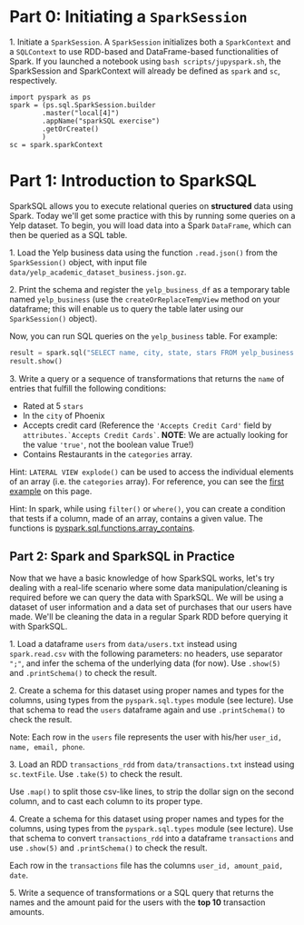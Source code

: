 # Part 0: Initiating a `SparkSession`

1\. Initiate a `SparkSession`. A `SparkSession` initializes both a `SparkContext` and a `SQLContext` to use RDD-based and DataFrame-based functionalities of Spark. If you launched a notebook using `bash scripts/jupyspark.sh`, the SparkSession and SparkContext will already be defined as `spark` and `sc`, respectively.

```
import pyspark as ps
spark = (ps.sql.SparkSession.builder 
        .master("local[4]") 
        .appName("sparkSQL exercise") 
        .getOrCreate()
        )
sc = spark.sparkContext
```

# Part 1: Introduction to SparkSQL

SparkSQL allows you to execute relational queries on **structured** data using
Spark. Today we'll get some practice with this by running some queries on a
Yelp dataset. To begin, you will load data into a Spark `DataFrame`, which can
then be queried as a SQL table.

1\. Load the Yelp business data using the function `.read.json()` from the `SparkSession()` object, with input file `data/yelp_academic_dataset_business.json.gz`.

2\. Print the schema and register the `yelp_business_df` as a temporary
table named `yelp_business` (use the `createOrReplaceTempView` method on your dataframe; this will enable us to query the table later using
our `SparkSession()` object).

Now, you can run SQL queries on the `yelp_business` table. For example:

```python
result = spark.sql("SELECT name, city, state, stars FROM yelp_business LIMIT 10")
result.show()
```

3\. Write a query or a sequence of transformations that returns the `name` of entries that fulfill the following
conditions:

   - Rated at 5 `stars`
   - In the `city` of Phoenix
   - Accepts credit card (Reference the `'Accepts Credit Card'` field by
   ``` attributes.`Accepts Credit Cards` ```.  **NOTE**: We are actually looking for the value `'true'`, not the boolean value True!)
   - Contains Restaurants in the `categories` array.  

   Hint: `LATERAL VIEW explode()` can be used to access the individual elements
   of an array (i.e. the `categories` array). For reference, you can see the
   [first example](https://cwiki.apache.org/confluence/display/Hive/LanguageManual+LateralView) on this page.

   Hint: In spark, while using `filter()` or `where()`, you can create a condition that tests if a column, made of an array, contains a given value. The functions is [pyspark.sql.functions.array_contains](http://spark.apache.org/docs/latest/api/python/pyspark.sql.html#pyspark.sql.functions.array_contains).


## Part 2: Spark and SparkSQL in Practice

Now that we have a basic knowledge of how SparkSQL works, let's try dealing with a real-life scenario where some data manipulation/cleaning is required before we can query the data with SparkSQL. We will be using a dataset of user information and a data set of purchases that our users have made. We'll be cleaning the data in a regular Spark RDD before querying it with SparkSQL.

1\. Load a dataframe `users` from `data/users.txt` instead using `spark.read.csv` with the following parameters: no headers, use separator `";"`, and infer the schema of the underlying data (for now). Use `.show(5)` and `.printSchema()` to check the result.

2\. Create a schema for this dataset using proper names and types for the columns, using types from the `pyspark.sql.types` module (see lecture). Use that schema to read the `users` dataframe again and use `.printSchema()` to check the result.

Note: Each row in the `users` file represents the user with his/her `user_id, name, email, phone`.

3\. Load an RDD `transactions_rdd` from `data/transactions.txt` instead using `sc.textFile`. Use `.take(5)` to check the result.

Use `.map()` to split those csv-like lines, to strip the dollar sign on the second column, and to cast each column to its proper type.

4\. Create a schema for this dataset using proper names and types for the columns, using types from the `pyspark.sql.types` module (see lecture). Use that schema to convert `transactions_rdd` into a dataframe `transactions`  and use `.show(5)` and `.printSchema()` to check the result.

Each row in the `transactions` file has the columns  `user_id, amount_paid, date`.

5\. Write a sequence of transformations or a SQL query that returns the names and the amount paid for the users with the **top 10** transaction amounts.
